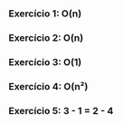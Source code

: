 ### Exercício 1: O(n)

### Exercício 2: O(n)

### Exercício 3: O(1)

### Exercício 4: O(n²)

### Exercício 5: 3 - 1 = 2 - 4